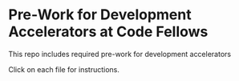# Pre-Work for Development Accelerators at Code Fellows

This repo includes required pre-work for development accelerators

Click on each file for instructions.
